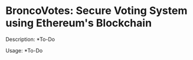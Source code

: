 # BroncoVotes: Secure Voting System using Ethereum's Blockchain

Description: *To-Do

Usage: *To-Do
